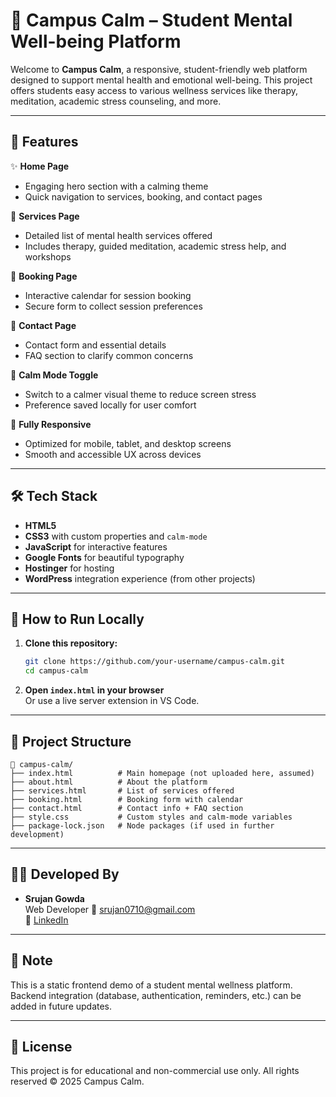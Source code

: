 # 🌿 Campus Calm – Student Mental Well-being Platform

Welcome to **Campus Calm**, a responsive, student-friendly web platform designed to support mental health and emotional well-being. This project offers students easy access to various wellness services like therapy, meditation, academic stress counseling, and more.

---

## 🧠 Features

✨ **Home Page**  
- Engaging hero section with a calming theme  
- Quick navigation to services, booking, and contact pages  

🧘 **Services Page**  
- Detailed list of mental health services offered  
- Includes therapy, guided meditation, academic stress help, and workshops

📅 **Booking Page**  
- Interactive calendar for session booking  
- Secure form to collect session preferences

📨 **Contact Page**  
- Contact form and essential details  
- FAQ section to clarify common concerns

🌙 **Calm Mode Toggle**  
- Switch to a calmer visual theme to reduce screen stress  
- Preference saved locally for user comfort

📱 **Fully Responsive**  
- Optimized for mobile, tablet, and desktop screens  
- Smooth and accessible UX across devices

---

## 🛠 Tech Stack

- **HTML5**  
- **CSS3** with custom properties and `calm-mode`  
- **JavaScript** for interactive features  
- **Google Fonts** for beautiful typography  
- **Hostinger** for hosting  
- **WordPress** integration experience (from other projects)

---

## 🚀 How to Run Locally

1. **Clone this repository:**
   ```bash
   git clone https://github.com/your-username/campus-calm.git
   cd campus-calm
   ```

2. **Open `index.html` in your browser**  
   Or use a live server extension in VS Code.

---

## 📂 Project Structure

```
📁 campus-calm/
├── index.html          # Main homepage (not uploaded here, assumed)
├── about.html          # About the platform
├── services.html       # List of services offered
├── booking.html        # Booking form with calendar
├── contact.html        # Contact info + FAQ section
├── style.css           # Custom styles and calm-mode variables
├── package-lock.json   # Node packages (if used in further development)
```

---

## 👨‍💻 Developed By

- **Srujan Gowda**  
  Web Developer 
  📧 srujan0710@gmail.com  
  🔗 [LinkedIn](https://www.linkedin.com/in/srujan-gowda-171916307/)

---

## 📌 Note

This is a static frontend demo of a student mental wellness platform. Backend integration (database, authentication, reminders, etc.) can be added in future updates.

---

## 📃 License

This project is for educational and non-commercial use only. All rights reserved © 2025 Campus Calm.
